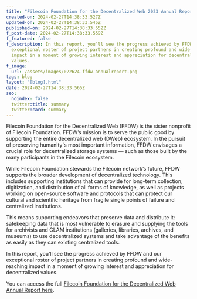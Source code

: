 ```yaml
---
title: "Filecoin Foundation for the Decentralized Web 2023 Annual Report "
created-on: 2024-02-27T14:38:33.527Z
updated-on: 2024-02-27T14:38:33.545Z
published-on: 2024-02-27T14:38:33.552Z
f_post-date: 2024-02-27T14:38:33.559Z
f_featured: false
f_description: In this report, you’ll see the progress achieved by FFDW and our
  exceptional roster of project partners in creating profound and wide-reaching
  impact in a moment of growing interest and appreciation for decentralized
  values.
f_image:
  url: /assets/images/022624-ffdw-annualreport.png
tags: blog
layout: "[blog].html"
date: 2024-02-27T14:38:33.565Z
seo:
  noindex: false
  twitter:title: summary
  twitter:card: summary
---
```

Filecoin Foundation for the Decentralized Web (FFDW) is the sister nonprofit of Filecoin Foundation. FFDW’s mission is to serve the public good by supporting the entire decentralized web (DWeb) ecosystem. In the pursuit of preserving humanity's most important information, FFDW envisages a crucial role for decentralized storage systems –– such as those built by the many participants in the Filecoin ecosystem. 

While Filecoin Foundation stewards the Filecoin network’s future, FFDW supports the broader development of decentralized technology. This includes supporting institutions that can provide for long-term collection, digitization, and distribution of all forms of knowledge, as well as projects working on open-source software and protocols that can protect our cultural and scientific heritage from fragile single points of failure and centralized institutions.

This means supporting endeavors that preserve data and distribute it: safekeeping data that is most vulnerable to erasure and supplying the tools for archivists and GLAM institutions (galleries, libraries, archives, and museums) to use decentralized systems and take advantage of the benefits as easily as they can existing centralized tools. 

In this report, you’ll see the progress achieved by FFDW and our exceptional roster of project partners in creating profound and wide-reaching impact in a moment of growing interest and appreciation for decentralized values.

Y﻿ou can access the full [Filecoin Foundation for the Decentralized Web Annual Report here](https://link.ffdweb.org/report24).